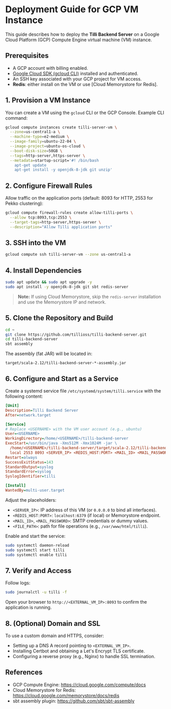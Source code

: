  # Deployment Guide for GCP VM Instance

 This guide describes how to deploy the **Tilli Backend Server** on a Google Cloud Platform (GCP) Compute Engine virtual machine (VM) instance.

 ## Prerequisites

 - A GCP account with billing enabled.
 - [Google Cloud SDK (gcloud CLI)](https://cloud.google.com/sdk/docs/install) installed and authenticated.
 - An SSH key associated with your GCP project for VM access.
 - **Redis**: either install on the VM or use [Cloud Memorystore for Redis].

 ## 1. Provision a VM Instance

 You can create a VM using the `gcloud` CLI or the GCP Console. Example CLI command:
 ```bash
 gcloud compute instances create tilli-server-vm \
   --zone=us-central1-a \
   --machine-type=e2-medium \
   --image-family=ubuntu-22-04 \
   --image-project=ubuntu-os-cloud \
   --boot-disk-size=50GB \
   --tags=http-server,https-server \
   --metadata=startup-script='#! /bin/bash
     apt-get update
     apt-get install -y openjdk-8-jdk git unzip'
 ```

 ## 2. Configure Firewall Rules

 Allow traffic on the application ports (default: 8093 for HTTP, 2553 for Pekko clustering):
 ```bash
 gcloud compute firewall-rules create allow-tilli-ports \
   --allow tcp:8093,tcp:2553 \
   --target-tags=http-server,https-server \
   --description="Allow Tilli application ports"
 ```

 ## 3. SSH into the VM

 ```bash
 gcloud compute ssh tilli-server-vm --zone us-central1-a
 ```

 ## 4. Install Dependencies

 ```bash
 sudo apt update && sudo apt upgrade -y
 sudo apt install -y openjdk-8-jdk git sbt redis-server
 ```

 > **Note:** If using Cloud Memorystore, skip the `redis-server` installation and use the Memorystore IP and network.

 ## 5. Clone the Repository and Build

 ```bash
 cd ~
 git clone https://github.com/tillioss/tilli-backend-server.git
 cd tilli-backend-server
 sbt assembly
 ```

 The assembly (fat JAR) will be located in:
 ```text
 target/scala-2.12/tilli-backend-server-*-assembly.jar
 ```

 ## 6. Configure and Start as a Service

 Create a systemd service file `/etc/systemd/system/tilli.service` with the following content:
 ```ini
 [Unit]
 Description=Tilli Backend Server
 After=network.target

 [Service]
 # Replace <USERNAME> with the VM user account (e.g., ubuntu)
 User=<USERNAME>
 WorkingDirectory=/home/<USERNAME>/tilli-backend-server
 ExecStart=/usr/bin/java -Xms512M -Xmx1024M -jar \
   /home/<USERNAME>/tilli-backend-server/target/scala-2.12/tilli-backend-server-*-assembly.jar \
   local 2553 8093 <SERVER_IP> <REDIS_HOST:PORT> <MAIL_ID> <MAIL_PASSWORD> <FILE_PATH>
 Restart=always
 SuccessExitStatus=143
 StandardOutput=syslog
 StandardError=syslog
 SyslogIdentifier=tilli

 [Install]
 WantedBy=multi-user.target
 ```

 Adjust the placeholders:
 - `<SERVER_IP>`: IP address of this VM (or `0.0.0.0` to bind all interfaces).
 - `<REDIS_HOST:PORT>`: `localhost:6379` (if local) or Memorystore endpoint.
 - `<MAIL_ID>`, `<MAIL_PASSWORD>`: SMTP credentials or dummy values.
 - `<FILE_PATH>`: path for file operations (e.g., `/var/www/html/tilli`).

 Enable and start the service:
 ```bash
 sudo systemctl daemon-reload
 sudo systemctl start tilli
 sudo systemctl enable tilli
 ```

 ## 7. Verify and Access

 Follow logs:
 ```bash
 sudo journalctl -u tilli -f
 ```

 Open your browser to `http://<EXTERNAL_VM_IP>:8093` to confirm the application is running.

 ## 8. (Optional) Domain and SSL

 To use a custom domain and HTTPS, consider:
 - Setting up a DNS A record pointing to `<EXTERNAL_VM_IP>`.
 - Installing Certbot and obtaining a Let's Encrypt TLS certificate.
 - Configuring a reverse proxy (e.g., Nginx) to handle SSL termination.

 ## References
 - GCP Compute Engine: https://cloud.google.com/compute/docs
 - Cloud Memorystore for Redis: https://cloud.google.com/memorystore/docs/redis
 - sbt assembly plugin: https://github.com/sbt/sbt-assembly